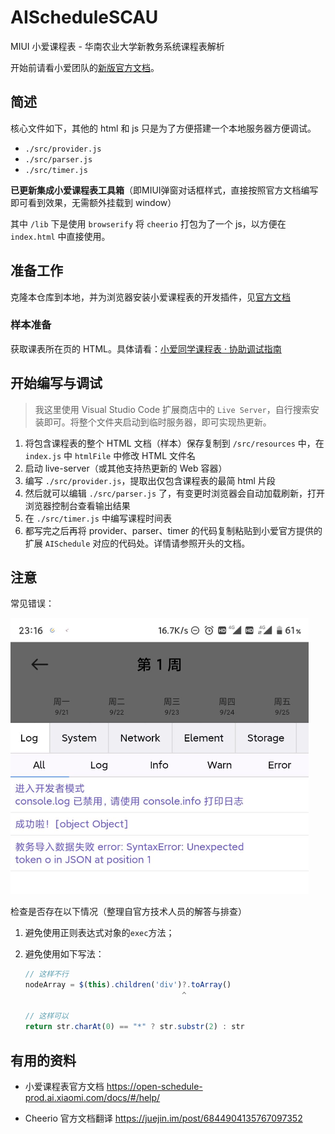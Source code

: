 # AIScheduleSCAU

MIUI 小爱课程表 - 华南农业大学新教务系统课程表解析

开始前请看小爱团队的[新版官方文档](https://open-schedule-prod.ai.xiaomi.com/docs/#/help/)。

## 简述

核心文件如下，其他的 html 和 js 只是为了方便搭建一个本地服务器方便调试。

- `./src/provider.js`
- `./src/parser.js`
- `./src/timer.js`

**已更新集成小爱课程表工具箱**（即MIUI弹窗对话框样式，直接按照官方文档编写即可看到效果，无需额外挂载到 window）

其中 `/lib` 下是使用 `browserify` 将 `cheerio` 打包为了一个 js，以方便在 `index.html` 中直接使用。

## 准备工作

克隆本仓库到本地，并为浏览器安装小爱课程表的开发插件，见[官方文档](https://open-schedule-prod.ai.xiaomi.com/docs/#/help/)

### 样本准备

获取课表所在页的 HTML。具体请看：[小爱同学课程表 · 协助调试指南](https://www.yuque.com/docs/share/1ca58f30-03d5-413f-a2f2-5647ee0fabab?#)

## 开始编写与调试

> 我这里使用 Visual Studio Code 扩展商店中的 `Live Server`，自行搜索安装即可。将整个文件夹启动到临时服务器，即可实现热更新。

1. 将包含课程表的整个 HTML 文档（样本）保存复制到 `/src/resources` 中，在 `index.js` 中 `htmlFile` 中修改 HTML 文件名
2. 启动 live-server（或其他支持热更新的 Web 容器）
3. 编写 `./src/provider.js`，提取出仅包含课程表的最简 html 片段
4. 然后就可以编辑 `./src/parser.js` 了，有变更时浏览器会自动加载刷新，打开浏览器控制台查看输出结果
5. 在 `./src/timer.js` 中编写课程时间表
6. 都写完之后再将 provider、parser、timer 的代码复制粘贴到小爱官方提供的扩展 `AISchedule` 对应的代码处。详情请参照开头的文档。

## 注意

常见错误：

<img src="README.assets/common_error_json.png" alt="common_error_json" style="zoom:50%;" />

检查是否存在以下情况（整理自官方技术人员的解答与排查）

1. 避免使用正则表达式对象的`exec`方法；

2. 避免使用如下写法：

   ```javascript
   // 这样不行
   nodeArray = $(this).children('div')?.toArray()
                                      ^
   
   // 这样可以
   return str.charAt(0) == "*" ? str.substr(2) : str
   ```

## 有用的资料

- 小爱课程表官方文档
  https://open-schedule-prod.ai.xiaomi.com/docs/#/help/

- Cheerio 官方文档翻译
  https://juejin.im/post/6844904135767097352
